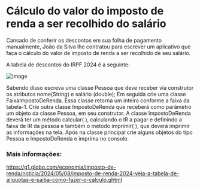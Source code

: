 # Cálculo do valor do imposto de renda a ser recolhido do salário
Cansado de conferir os descontos em sua folha de pagamento manualmente, João da Silva lhe contratou para escrever um aplicativo que faça o cálculo do valor de imposto de renda a ser recolhido de seu salário.

A tabela de descontos do IRPF 2024 é a seguinte:

![image](https://github.com/simoneaamaral/imposto-de-renda/assets/124740827/e6e9ef3e-721a-4e28-8c28-c01bee77089e)






Sabendo disso escreva uma classe Pessoa que deve receber via construtor os atributos nome(String) e salário (double); Em seguida crie uma classe FaixaImpostoDeRenda. Essa classe retorna um inteiro conforme a faixa da tabela-1. Crie outra classe ImpostoDeRenda que receberá como parâmetro um objeto da classe Pessoa, em seu construtor. A classe ImpostoDeRenda deverá ter um método calcular( ), calculando o IR a pagar e definindo a faixa de IR da pessoa e também o método imprimir( ), que deverá imprimir as informações na tela. Após na classe principal crie alguns objetos do tipo Pessoa e ImpostoDeRenda e imprima no console.

### Mais informações:
https://g1.globo.com/economia/imposto-de-renda/noticia/2024/05/08/imposto-de-renda-2024-veja-a-tabela-de-aliquotas-e-saiba-como-fazer-o-calculo.ghtml
